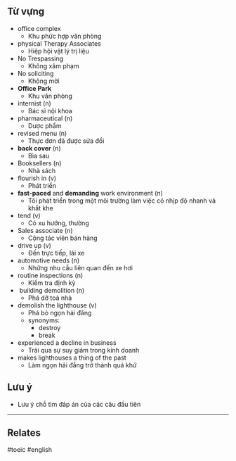 

## Từ vựng

- office complex
	- Khu phức hợp văn phòng
- physical Therapy Associates 
	- Hiệp hội vật lý trị liệu
- No Trespassing
	- Không xâm phạm
- No soliciting
	- Không mời
- **Office Park**
	- Khu văn phòng
- internist (n)
	- Bác sĩ nội khoa
- pharmaceutical (n)
	- Dược phẩm
- revised menu (n)
	- Thực đơn đã được sửa đổi
- **back cover** (n)
	- Bìa sau
- Booksellers (n)
	- Nhà sách
- flourish in (v)
	- Phát triển
- **fast-paced** and **demanding** work environment (n)
	- Tôi phát triển trong một môi trường làm việc có nhịp độ nhanh và khắt khe
- tend (v)
	- Có xu hướng, thường
- Sales associate (n)
	- Cộng tác viên bán hàng
- drive up (v) 
	- Đến trực tiếp, lái xe
- automotive needs (n)
	- Những nhu cầu liên quan đến xe hơi
- routine inspections (n)
	- Kiểm tra định kỳ
-  building demolition (n)
	- Phá dỡ toà nhà
- demolish the lighthouse (v)
	- Phá bỏ ngọn hải đăng
	- synonyms:
		- destroy
		- break
- experienced a decline in business 
	- Trải qua sự suy giảm trong kinh doanh
- makes lighthouses a thing of the past
	- Làm ngọn hải đắng trở thành quá khứ

## Lưu ý
- Lưu ý chỗ tìm đáp án của các câu đầu tiên

---
## Relates

#toeic #english 